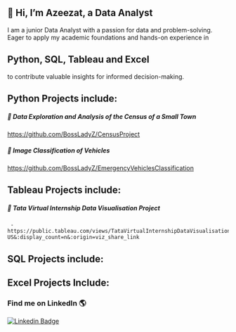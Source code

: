 ## 👋 Hi, I’m Azeezat, a Data Analyst 
<!-- ![Docker](https://img.shields.io/badge/-Docker-fff?&logo=Docker) -->
I am a junior Data Analyst with a passion for data and problem-solving. Eager to apply my academic foundations and hands-on experience in 
## Python, SQL, Tableau and Excel 
to contribute valuable insights for informed decision-making.

## Python Projects include:
##### 🎈 Data Exploration and Analysis of the Census of a Small Town
https://github.com/BossLadyZ/CensusProject
 
##### 🎈 Image Classification of Vehicles
https://github.com/BossLadyZ/EmergencyVehiclesClassification

## Tableau Projects include:
##### 🎈  Tata Virtual Internship Data Visualisation Project 
     - https://public.tableau.com/views/TataVirtualInternshipDataVisualisationProject/Dashboard1?:language=en-US&:display_count=n&:origin=viz_share_link
## SQL Projects include:

## Excel Projects Include:

### Find me on LinkedIn 🌎

[![Linkedin Badge](https://img.shields.io/badge/-LinkedIn-blue?style=flat-square&logo=Linkedin&logoColor=white&link=https://www.linkedin.com/in/sambayo/)](https://www.linkedin.com/in/azeezat-busari/)

<!-- - 💞️ I’m looking to collaborate on interesting FrontEnd Web development projects, particularly ones in agriculture.
- 📫 Reach me on busariazeezat@gmail.com | twitter: @azeezatu_ 

-->

<!---
BossLadyZ/BossLadyZ is a ✨ special ✨ repository because its `README.md` (this file) appears on your GitHub profile.
You can click the Preview link to take a look at your changes.
--->



